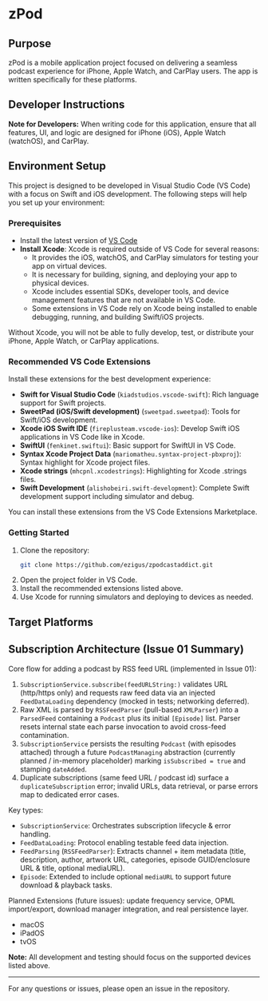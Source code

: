 # zPod

## Purpose
zPod is a mobile application project focused on delivering a seamless podcast experience for iPhone, Apple Watch, and CarPlay users. The app is written specifically for these platforms.

## Developer Instructions
**Note for Developers:** When writing code for this application, ensure that all features, UI, and logic are designed for iPhone (iOS), Apple Watch (watchOS), and CarPlay.

## Environment Setup
This project is designed to be developed in Visual Studio Code (VS Code) with a focus on Swift and iOS development. The following steps will help you set up your environment:


### Prerequisites
- Install the latest version of [VS Code](https://code.visualstudio.com/)
- **Install Xcode**: Xcode is required outside of VS Code for several reasons:
  - It provides the iOS, watchOS, and CarPlay simulators for testing your app on virtual devices.
  - It is necessary for building, signing, and deploying your app to physical devices.
  - Xcode includes essential SDKs, developer tools, and device management features that are not available in VS Code.
  - Some extensions in VS Code rely on Xcode being installed to enable debugging, running, and building Swift/iOS projects.

Without Xcode, you will not be able to fully develop, test, or distribute your iPhone, Apple Watch, or CarPlay applications.

### Recommended VS Code Extensions
Install these extensions for the best development experience:

- **Swift for Visual Studio Code** (`kiadstudios.vscode-swift`): Rich language support for Swift projects.
- **SweetPad (iOS/Swift development)** (`sweetpad.sweetpad`): Tools for Swift/iOS development.
- **Xcode iOS Swift IDE** (`fireplusteam.vscode-ios`): Develop Swift iOS applications in VS Code like in Xcode.
- **SwiftUI** (`fenkinet.swiftui`): Basic support for SwiftUI in VS Code.
- **Syntax Xcode Project Data** (`mariomatheu.syntax-project-pbxproj`): Syntax highlight for Xcode project files.
- **Xcode strings** (`mhcpnl.xcodestrings`): Highlighting for Xcode .strings files.
- **Swift Development** (`alishobeiri.swift-development`): Complete Swift development support including simulator and debug.

You can install these extensions from the VS Code Extensions Marketplace.

### Getting Started
1. Clone the repository:
   ```sh
   git clone https://github.com/ezigus/zpodcastaddict.git
   ```
2. Open the project folder in VS Code.
3. Install the recommended extensions listed above.
4. Use Xcode for running simulators and deploying to devices as needed.

## Target Platforms


## Subscription Architecture (Issue 01 Summary)
Core flow for adding a podcast by RSS feed URL (implemented in Issue 01):
1. `SubscriptionService.subscribe(feedURLString:)` validates URL (http/https only) and requests raw feed data via an injected `FeedDataLoading` dependency (mocked in tests; networking deferred).
2. Raw XML is parsed by `RSSFeedParser` (pull-based `XMLParser`) into a `ParsedFeed` containing a `Podcast` plus its initial `[Episode]` list. Parser resets internal state each parse invocation to avoid cross-feed contamination.
3. `SubscriptionService` persists the resulting `Podcast` (with episodes attached) through a future `PodcastManaging` abstraction (currently planned / in-memory placeholder) marking `isSubscribed = true` and stamping `dateAdded`.
4. Duplicate subscriptions (same feed URL / podcast id) surface a `duplicateSubscription` error; invalid URLs, data retrieval, or parse errors map to dedicated error cases.

Key types:
- `SubscriptionService`: Orchestrates subscription lifecycle & error handling.
- `FeedDataLoading`: Protocol enabling testable feed data injection.
- `FeedParsing` (`RSSFeedParser`): Extracts channel + item metadata (title, description, author, artwork URL, categories, episode GUID/enclosure URL & title, optional mediaURL).
- `Episode`: Extended to include optional `mediaURL` to support future download & playback tasks.

Planned Extensions (future issues): update frequency service, OPML import/export, download manager integration, and real persistence layer.

- macOS
- iPadOS
- tvOS

**Note:** All development and testing should focus on the supported devices listed above.

---
For any questions or issues, please open an issue in the repository.
